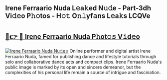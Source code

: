 ## Irene Ferraario Nuda L𝚎a𝚔ed N𝚞𝚍e - Part-3dh Vi𝚍𝚎o P𝚑𝚘tos - H𝚘𝚝 O𝚗𝚕yf𝚊ns L𝚎a𝚔s LCQVe

# <h2><a href="http://kf71tj.oniu.top/?m=Irene+Ferraario+Nuda">🔗👉 🔴 Irene Ferraario Nuda P𝚑ot𝚘𝚜 V𝚒d𝚎o</a></h2>

[![Irene Ferraario Nuda Nu𝚍e𝚜](https://i.imgur.com/0qMVB7G.gif)](http://kf71tj.oniu.top/?m=Irene+Ferraario+Nuda)
Online performer and digital artist Irene Ferraario Nuda, famed for publishing dance and lifestyle tutorials through solo and collaborative dance acts and compact clips. Irene Ferraario Nuda's public image is marked by its open and sincere demeanor, but the complexities of his personal life remain a source of intrigue and fascination.  
